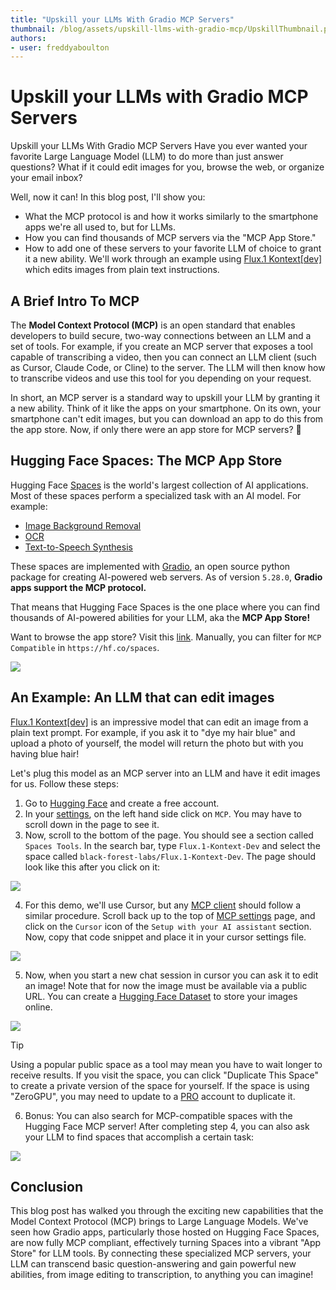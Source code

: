 ```yaml
---
title: "Upskill your LLMs With Gradio MCP Servers" 
thumbnail: /blog/assets/upskill-llms-with-gradio-mcp/UpskillThumbnail.png
authors:
- user: freddyaboulton
---
```


# Upskill your LLMs with Gradio MCP Servers

Upskill your LLMs With Gradio MCP Servers
Have you ever wanted your favorite Large Language Model (LLM) to do more than just answer questions? What if it could edit images for you, browse the web, or organize your email inbox?

Well, now it can! In this blog post, I'll show you:

- What the MCP protocol is and how it works similarly to the smartphone apps we're all used to, but for LLMs.
- How you can find thousands of MCP servers via the "MCP App Store."
- How to add one of these servers to your favorite LLM of choice to grant it a new ability. We'll work through an example using [Flux.1 Kontext[dev]](https://huggingface.co/spaces/black-forest-labs/FLUX.1-Kontext-Dev) which edits images from plain text instructions.


## A Brief Intro To MCP

The **Model Context Protocol (MCP)** is an open standard that enables developers to build secure, two-way connections between an LLM and a set of tools. For example, if you create an MCP server that exposes a tool capable of transcribing a video, then you can connect an LLM client (such as Cursor, Claude Code, or Cline) to the server. The LLM will then know how to transcribe videos and use this tool for you depending on your request.

In short, an MCP server is a standard way to upskill your LLM by granting it a new ability. Think of it like the apps on your smartphone. On its own, your smartphone can't edit images, but you can download an app to do this from the app store. Now, if only there were an app store for MCP servers? 🤔

## Hugging Face Spaces: The MCP App Store

Hugging Face [Spaces](https://hf.co/spaces) is the world's largest collection of AI applications. Most of these spaces perform a specialized task with an AI model. For example:

- [Image Background Removal](https://huggingface.co/spaces/not-lain/background-removal)
- [OCR](https://huggingface.co/spaces/prithivMLmods/Multimodal-OCR)
- [Text-to-Speech Synthesis](https://huggingface.co/spaces/ResembleAI/Chatterbox)

These spaces are implemented with [Gradio](https://gradio.app), an open source python package for creating AI-powered web servers. As of version `5.28.0`, **Gradio apps support the MCP protocol.**

That means that Hugging Face Spaces is the one place where you can find thousands of AI-powered abilities for your LLM, aka the **MCP App Store!**

Want to browse the app store? Visit this [link](https://huggingface.co/spaces?filter=mcp-server). Manually, you can filter for `MCP Compatible` in `https://hf.co/spaces`.

<img src="https://huggingface.co/datasets/freddyaboulton/bucket/resolve/main/MCPFilter.png">

## An Example: An LLM that can edit images

[Flux.1 Kontext[dev]](https://huggingface.co/spaces/black-forest-labs/FLUX.1-Kontext-Dev) is an impressive model that can edit an image from a plain text prompt. For example, if you ask it to "dye my hair blue" and upload a photo of yourself, the model will return the photo but with you having blue hair!

Let's plug this model as an MCP server into an LLM and have it edit images for us. Follow these steps:

1. Go to [Hugging Face](https://huggingface.co/welcome) and create a free account.
2. In your [settings](https://huggingface.co/settings/profile), on the left hand side click on `MCP`. You may have to scroll down in the page to see it.
3. Now, scroll to the bottom of the page. You should see a section called `Spaces Tools`. In the search bar, type `Flux.1-Kontext-Dev` and select the space called `black-forest-labs/Flux.1-Kontext-Dev`. The page should look like this after you click on it:

<img src="https://huggingface.co/datasets/freddyaboulton/bucket/resolve/main/SpacesTools.png">

4. For this demo, we'll use Cursor, but any [MCP client](https://github.com/punkpeye/awesome-mcp-clients) should follow a similar procedure. Scroll back up to the top of [MCP settings](https://huggingface.co/settings/mcp) page, and click on the `Cursor` icon of the `Setup with your AI assistant` section. Now, copy that code snippet and place it in your cursor settings file.

<img src="https://huggingface.co/datasets/freddyaboulton/bucket/resolve/main/CursorScreenshot.png">

5. Now, when you start a new chat session in cursor you can ask it to edit an image! Note that for now the image must be available via a public URL. You can create a [Hugging Face Dataset](https://huggingface.co/datasets) to store your images online.

<img src="https://huggingface.co/datasets/freddyaboulton/bucket/resolve/main/FluxKontextDevMcp.png">

> [!TIP]
> Using a popular public space as a tool may mean you have to wait longer to receive results. If you visit the space, you can click "Duplicate This Space" to create a private version of the space for yourself. If the space is using "ZeroGPU", you may need to update to a [PRO](https://huggingface.co/settings/billing/subscription) account to duplicate it.

6. Bonus: You can also search for MCP-compatible spaces with the Hugging Face MCP server! After completing step 4, you can also ask your LLM to find spaces that accomplish a certain task:

<img src="https://huggingface.co/datasets/freddyaboulton/bucket/resolve/main/SpacesSearch.png">

## Conclusion

This blog post has walked you through the exciting new capabilities that the Model Context Protocol (MCP) brings to Large Language Models. We've seen how Gradio apps, particularly those hosted on Hugging Face Spaces, are now fully MCP compliant, effectively turning Spaces into a vibrant "App Store" for LLM tools. By connecting these specialized MCP servers, your LLM can transcend basic question-answering and gain powerful new abilities, from image editing to transcription, to anything you can imagine!

